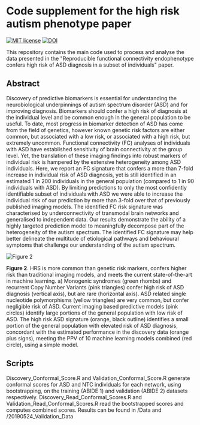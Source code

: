 # Code supplement for the high risk autism phenotype paper
[![MIT license](https://img.shields.io/badge/License-MIT-blue.svg)](https://lbesson.mit-license.org/)
[![DOI](https://img.shields.io/badge/DOI-10.1101%2F2020.06.01.127688%20-informational)](https://doi.org/10.1101/2020.06.01.127688 )

This repository contains the main code used to process and analyse the data presented in the "Reproducible functional connectivity endophenotype confers high risk of ASD diagnosis in a subset of individuals" paper.

## Abstract
Discovery of predictive biomarkers is essential for understanding the neurobiological underpinnings of autism spectrum disorder (ASD) and for improving diagnosis. Biomarkers should confer a high risk of diagnosis at the individual level and be common enough in the general population to be useful. To date, most progress in biomarker detection of ASD has come from the field of genetics, however known genetic risk factors are either common, but associated with a low risk, or associated with a high risk, but extremely uncommon. Functional connectivity (FC) analyses of individuals with ASD have established sensitivity of brain connectivity at the group level. Yet, the translation of these imaging findings into robust markers of individual risk is hampered by the extensive heterogeneity among ASD individuals. Here, we report an FC signature that confers a more than 7-fold increase in individual risk of ASD diagnosis, yet is still identified in an estimated 1 in 200 individuals in the general population (compared to 1 in 90 individuals with ASD). By limiting predictions to only the most confidently identifiable subset of individuals with ASD we were able to increase the individual risk of our prediction by more than 3-fold over that of previously published imaging models. The identified FC risk signature was characterised by underconnectivity of transmodal brain networks and generalised to independent data. Our results demonstrate the ability of a highly targeted prediction model to meaningfully decompose part of the heterogeneity of the autism spectrum. The identified FC signature may help better delineate the multitude of etiological pathways and behavioural symptoms that challenge our understanding of the autism spectrum.

![Figure 2](https://github.com/surchs/ASD_high_risk_endophenotype_code_supplement/blob/master/fig2_elife_hcs.png)

**Figure 2**. HRS is more common than genetic risk markers, confers higher risk than traditional imaging models, and meets the current state-of-the-art in machine learning. a) Monogenic syndromes (green rhombs) and recurrent Copy Number Variants (pink triangles) confer high risk of ASD diagnosis (vertical axis), but are rare (horizontal axis). ASD related single nucleotide polymorphisms (yellow triangles) are very common, but confer negligible risk of ASD. Current imaging based predictive models (pink circles) identify large portions of the general population with low risk of ASD. The high risk ASD signature (orange, black outline) identifies a small portion of the general population with elevated risk of ASD diagnosis, concordant with the estimated performance in the discovery data (orange plus signs), meeting the PPV of 10 machine learning models combined (red circle), using a simple model.

## Scripts
Discovery_Conformal_Score.R and Validation_Conformal_Score.R generate conformal scores for ASD and NTC individuals for each network, using bootstrapping, on the training (ABIDE 1) and validation (ABIDE 2) datasets respectively.
Discovery_Read_Conformal_Scores.R and Validation_Read_Conformal_Scores.R read the bootstrapped scores and computes combined scores.
Results can be found in /Data and /20190524_Validation_Data